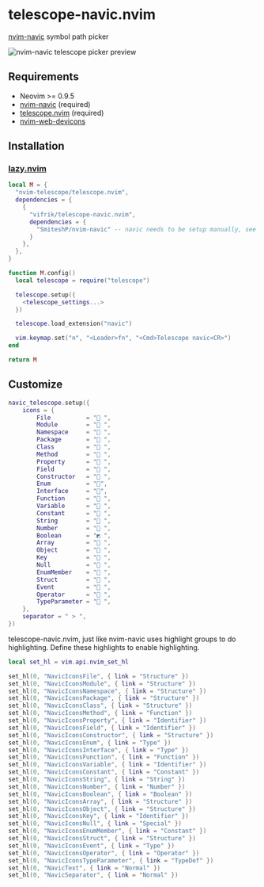 # telescope-navic.nvim
[nvim-navic](https://github.com/SmiteshP/nvim-navic) symbol path picker

![nvim-navic telescope picker preview](https://github.com/user-attachments/assets/8696cea8-e1df-4c43-896f-a3b88a5e1667)

## Requirements
- Neovim >= 0.9.5
- [nvim-navic](https://github.com/SmiteshP/nvim-navic) (required)
- [telescope.nvim](https://github.com/nvim-telescope/telescope.nvim) (required)
- [nvim-web-devicons](https://github.com/nvim-tree/nvim-web-devicons)

## Installation
### [lazy.nvim](https://github.com/folke/lazy.nvim)
```lua
local M = {
  "nvim-telescope/telescope.nvim",
  dependencies = {
    {
      "vifrik/telescope-navic.nvim",
      dependencies = {
        "SmiteshP/nvim-navic" -- navic needs to be setup manually, see nvim-navic
      }
    },
  },
}

function M.config()
  local telescope = require("telescope")

  telescope.setup({
    <telescope_settings...>
  })

  telescope.load_extension("navic")

  vim.keymap.set("n", "<Leader>fn", "<Cmd>Telescope navic<CR>")
end

return M
```

## Customize
```lua
navic_telescope.setup({
    icons = {
        File          = "󰈙 ",
        Module        = " ",
        Namespace     = "󰌗 ",
        Package       = " ",
        Class         = "󰌗 ",
        Method        = "󰆧 ",
        Property      = " ",
        Field         = " ",
        Constructor   = " ",
        Enum          = "󰕘",
        Interface     = "󰕘",
        Function      = "󰊕 ",
        Variable      = "󰆧 ",
        Constant      = "󰏿 ",
        String        = "󰀬 ",
        Number        = "󰎠 ",
        Boolean       = "◩ ",
        Array         = "󰅪 ",
        Object        = "󰅩 ",
        Key           = "󰌋 ",
        Null          = "󰟢 ",
        EnumMember    = " ",
        Struct        = "󰌗 ",
        Event         = " ",
        Operator      = "󰆕 ",
        TypeParameter = "󰊄 ",
    },
    separator = " > ",
})
```

telescope-navic.nvim, just like nvim-navic uses highlight groups to do highlighting. Define these highlights to enable highlighting.
```lua
local set_hl = vim.api.nvim_set_hl

set_hl(0, "NavicIconsFile", { link = "Structure" })
set_hl(0, "NavicIconsModule", { link = "Structure" })
set_hl(0, "NavicIconsNamespace", { link = "Structure" })
set_hl(0, "NavicIconsPackage", { link = "Structure" })
set_hl(0, "NavicIconsClass", { link = "Structure" })
set_hl(0, "NavicIconsMethod", { link = "Function" })
set_hl(0, "NavicIconsProperty", { link = "Identifier" })
set_hl(0, "NavicIconsField", { link = "Identifier" })
set_hl(0, "NavicIconsConstructor", { link = "Structure" })
set_hl(0, "NavicIconsEnum", { link = "Type" })
set_hl(0, "NavicIconsInterface", { link = "Type" })
set_hl(0, "NavicIconsFunction", { link = "Function" })
set_hl(0, "NavicIconsVariable", { link = "Identifier" })
set_hl(0, "NavicIconsConstant", { link = "Constant" })
set_hl(0, "NavicIconsString", { link = "String" })
set_hl(0, "NavicIconsNumber", { link = "Number" })
set_hl(0, "NavicIconsBoolean", { link = "Boolean" })
set_hl(0, "NavicIconsArray", { link = "Structure" })
set_hl(0, "NavicIconsObject", { link = "Structure" })
set_hl(0, "NavicIconsKey", { link = "Identifier" })
set_hl(0, "NavicIconsNull", { link = "Special" })
set_hl(0, "NavicIconsEnumMember", { link = "Constant" })
set_hl(0, "NavicIconsStruct", { link = "Structure" })
set_hl(0, "NavicIconsEvent", { link = "Type" })
set_hl(0, "NavicIconsOperator", { link = "Operator" })
set_hl(0, "NavicIconsTypeParameter", { link = "TypeDef" })
set_hl(0, "NavicText", { link = "Normal" })
set_hl(0, "NavicSeparator", { link = "Normal" })
```

